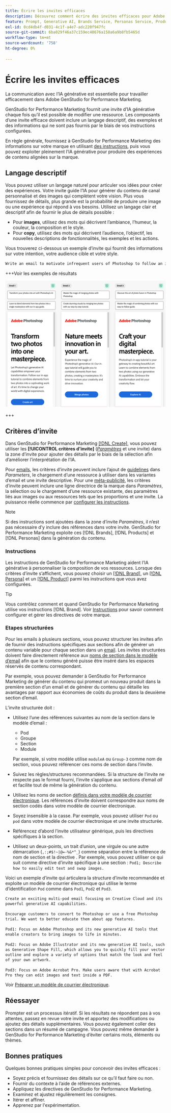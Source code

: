 ```yaml
---
title: Écrire les invites efficaces
description: Découvrez comment écrire des invites efficaces pour Adobe GenStudio for Performance Marketing.
feature: Prompt, Generative AI, Brands Service, Personas Service, Products Service, Guidelines
exl-id: 0cd4db4f-d031-4c1f-a4e7-adc220f947fc
source-git-commit: 6ba029f46a37c159ec48676a158a6a9b8fb5465d
workflow-type: tm+mt
source-wordcount: '758'
ht-degree: 0%

---
```


# Écrire les invites efficaces

La communication avec l’IA générative est essentielle pour travailler efficacement dans Adobe GenStudio for Performance Marketing.

GenStudio for Performance Marketing fournit une invite d’IA générative chaque fois qu’il est possible de modifier une ressource. Les composants d’une invite efficace doivent inclure un langage descriptif, des exemples et des informations qui ne sont pas fournis par le biais de vos instructions configurées.

En règle générale, fournissez à GenStudio for Performance Marketing des informations sur votre marque en utilisant [des instructions](/help/user-guide/guidelines/overview.md), puis vous pouvez exploiter pleinement l’IA générative pour produire des expériences de contenu alignées sur la marque.

## Langage descriptif

Vous pouvez utiliser un langage naturel pour articuler vos idées pour créer des expériences. Votre invite guide l’IA pour générer du contenu de canal personnalisé et des images qui complètent votre vision. Plus vous fournissez de détails, plus grande est la probabilité de produire une image ou une expérience qui répond à vos besoins. Utilisez un langage clair et descriptif afin de fournir le plus de détails possible :

- Pour **images**, utilisez des mots qui décrivent l’ambiance, l’humeur, la couleur, la composition et le style.
- Pour **copy**, utilisez des mots qui décrivent l’audience, l’objectif, les nouvelles descriptions de fonctionnalités, les exemples et les actions.

Vous trouverez ci-dessous un exemple d’invite qui fournit des informations sur votre intention, votre audience cible et votre style.

```bash
Write an email to motivate infrequent users of Photoshop to follow an in-app tutorial that teaches them to combine elements of two photos into a beautiful work of art. Highlight the generative AI capabilities of Photoshop and use references to natural imagery.
```

+++Voir les exemples de résultats

![trois emails générés](/help/assets/sample-email.png)

+++

## Critères d’invite

Dans GenStudio for Performance Marketing [[!DNL Create]](/help/user-guide/create/overview.md), vous pouvez utiliser les **[!UICONTROL critères d’invite]** ([_Paramètres_](/help/user-guide/create/overview.md#parameters) et une invite) dans la zone d’invite pour ajouter des détails par le biais de la sélection afin d’améliorer l’interprétation de l’IA.

Pour [emails](/help/user-guide/create/email-experiences.md), les critères d’invite peuvent inclure l’ajout de [guidelines](/help/user-guide/guidelines/overview.md) dans _Parameters_, le chargement d’une ressource à utiliser dans les variantes d’email et une invite descriptive. Pour une [méta-publicité](/help/tutorials/create-meta-ad.md), les critères d’invite peuvent inclure une ligne directrice de la marque dans _Paramètres_, la sélection ou le chargement d’une ressource existante, des paramètres liés aux images ou aux ressources tels que les proportions et une invite. La puissance réelle commence par [configurer les instructions](/help/user-guide/guidelines/add-guidelines.md).

>[!NOTE]
>
>Si des instructions sont ajoutées dans la zone d’invite _Paramètres_, il n’est pas nécessaire d’y inclure des références dans votre invite. GenStudio for Performance Marketing exploite ces [!DNL Brands], [!DNL Products] et [!DNL Personas] dans la génération du contenu.

### Instructions

Les instructions de GenStudio for Performance Marketing aident l’IA générative à personnaliser la composition de vos ressources. Lorsque des critères d’invite s’affichent, vous pouvez choisir un [[!DNL Brand]](/help/user-guide/guidelines/brands.md), un [[!DNL Persona]](/help/user-guide/guidelines/personas.md) et un [[!DNL Product]](/help/user-guide/guidelines/products.md) parmi les instructions que vous avez configurées.

>[!TIP]
>
>Vous contrôlez comment et quand GenStudio for Performance Marketing utilise vos instructions [!DNL Brand]. Voir [Instructions](/help/user-guide/guidelines/overview.md) pour savoir comment configurer et gérer les directives de votre marque.

### Etapes structurées

Pour les emails à plusieurs sections, vous pouvez structurer les invites afin de fournir des instructions spécifiques aux sections afin de générer un contenu variable pour chaque section dans un [email](/help/user-guide/create/email-experiences.md). Les invites structurées doivent faire directement référence aux [noms de section dans le modèle d’email](/help/user-guide/content/email-template.md#multi-section-emails) afin que le contenu généré puisse être inséré dans les espaces réservés de contenu correspondant.

Par exemple, vous pouvez demander à GenStudio for Performance Marketing de générer du contenu qui promeut un nouveau produit dans la première section d’un email et de générer du contenu qui détaille les avantages par rapport aux économies de coûts du produit dans la deuxième section d’email.

L’invite structurée doit :

- Utilisez l’une des références suivantes au nom de la section dans le modèle d’email :
   - Pod
   - Groupe
   - Section
   - Module

  Par exemple, si votre modèle utilise `moduleA` ou `Group-3` comme nom de section, vous pouvez référencer ces noms de section dans l’invite.

- Suivez les règles/structures recommandées. Si la structure de l’invite ne respecte pas le format fourni, l’invite s’applique aux sections d’email *all* et facilite tout de même la génération du contenu.
- Utilisez les noms de section [ définis dans votre modèle de courrier électronique](/help/user-guide/content/email-template.md#code-an-email-template). Les références d’invite doivent correspondre aux noms de section codés dans votre modèle de courrier électronique.
- Soyez insensible à la casse. Par exemple, vous pouvez utiliser `Pod` ou `pod` dans votre modèle de courrier électronique et une invite structurée.
- Référencez d’abord l’invite utilisateur générique, puis les directives spécifiques à la section.
- Utilisez un deux-points, un trait d’union, une virgule ou une autre démarcation (`,:;#$!~|@=-%&*^_`) comme séparation entre la référence de nom de section et la directive . Par exemple, vous pouvez utiliser ce qui suit comme directive d’invite spécifique à une section : `Pod1; Describe how to easily edit text and swap images.`

Voici un exemple d’invite qui articulera la structure d’invite recommandée et exploite un modèle de courrier électronique qui utilise le terme d’identification `Pod` comme dans `Pod1`, `Pod2` et `Pod3`.

```properties
Create an exciting multi-pod email focusing on Creative Cloud and its powerful generative AI capabilities.

Encourage customers to convert to Photoshop or use a free Photoshop trial. We want to better educate them about app features.

Pod1: Focus on Adobe Photoshop and its new generative AI tools that enable creators to bring images to life in minutes.

Pod2: Focus on Adobe Illustrator and its new generative AI tools, such as Generative Shape Fill, which allows you to quickly fill your vector outline and explore a variety of options that match the look and feel of your own artwork.

Pod3: Focus on Adobe Acrobat Pro. Make users aware that with Acrobat Pro they can edit images and text inside a PDF.
```

Voir [Préparer un modèle de courrier électronique](/help/user-guide/content/email-template.md#code-an-email-template).

## Réessayer

Prompter est un processus itératif. Si les résultats ne répondent pas à vos attentes, passez en revue votre invite et apportez des modifications ou ajoutez des détails supplémentaires. Vous pouvez également coller des sections dans un résumé de campagne. Vous pouvez même demander à GenStudio for Performance Marketing d’éviter certains mots, éléments ou thèmes.

## Bonnes pratiques

Quelques bonnes pratiques simples pour concevoir des invites efficaces :

- Soyez précis et fournissez des détails sur ce qu’il faut faire ou non.
- Fournir du contexte à l’aide de références externes.
- Appliquez les directives de GenStudio for Performance Marketing.
- Examinez et ajustez régulièrement les consignes.
- Itérer et affiner.
- Apprenez par l&#39;expérimentation.
